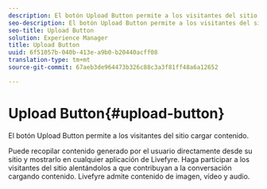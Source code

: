```yaml
---
description: El botón Upload Button permite a los visitantes del sitio cargar contenido.
seo-description: El botón Upload Button permite a los visitantes del sitio cargar contenido.
seo-title: Upload Button
solution: Experience Manager
title: Upload Button
uuid: 6f51057b-040b-413e-a9b0-b20440acff08
translation-type: tm+mt
source-git-commit: 67aeb3de964473b326c88c3a3f81ff48a6a12652

---
```



# Upload Button{#upload-button}

El botón Upload Button permite a los visitantes del sitio cargar contenido.

Puede recopilar contenido generado por el usuario directamente desde su sitio y mostrarlo en cualquier aplicación de Livefyre. Haga participar a los visitantes del sitio alentándolos a que contribuyan a la conversación cargando contenido. Livefyre admite contenido de imagen, vídeo y audio.
